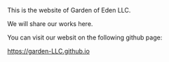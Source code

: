 This is the website of Garden of Eden LLC.

We will share our works here.

You can visit our websit on the following github page:

https://garden-LLC.github.io

